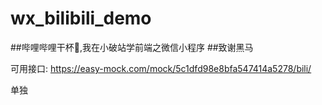 # wx_bilibili_demo

##哔哩哔哩干杯🍻,我在小破站学前端之微信小程序
##致谢黑马

可用接口:
https://easy-mock.com/mock/5c1dfd98e8bfa547414a5278/bili/

单独
